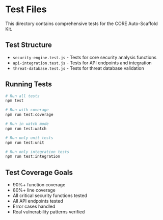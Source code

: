 # Test Files

This directory contains comprehensive tests for the CORE Auto-Scaffold Kit.

## Test Structure

- `security-engine.test.js` - Tests for core security analysis functions
- `api-integration.test.js` - Tests for API endpoints and integration
- `threat-database.test.js` - Tests for threat database validation

## Running Tests

```bash
# Run all tests
npm test

# Run with coverage
npm run test:coverage

# Run in watch mode
npm run test:watch

# Run only unit tests
npm run test:unit

# Run only integration tests
npm run test:integration
```

## Test Coverage Goals

- 90%+ function coverage
- 80%+ line coverage
- All critical security functions tested
- All API endpoints tested
- Error cases handled
- Real vulnerability patterns verified